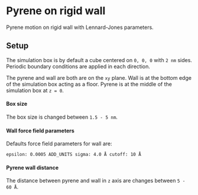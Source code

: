 # Pyrene on rigid wall
Pyrene motion on rigid wall with Lennard-Jones parameters.

## Setup
The simulation box is by default a cube centered on `0, 0, 0` with `2 nm` sides. Periodic boundary conditions are applied in each direction.

The pyrene and wall are both are on the `xy` plane. Wall is at the bottom edge of the simulation box acting as a floor. Pyrene is at the middle of the simulation box at `z = 0`.

#### Box size
 The box size is changed between `1.5 - 5 nm`.

#### Wall force field parameters
Defaults force field parameters for wall are:

`epsilon: 0.0005 ADD_UNITS sigma: 4.0 Å cutoff: 10 Å`

#### Pyrene wall distance
The distance between pyrene and wall in `z` axis are changes between `5 - 60 Å`.
